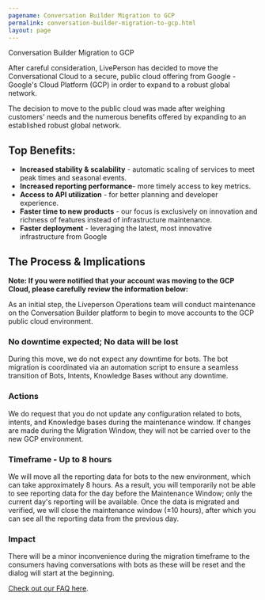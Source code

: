 ```yaml
---
pagename: Conversation Builder Migration to GCP 
permalink: conversation-builder-migration-to-gcp.html
layout: page
---
```


<div class="card-container">
  <div id="success-stories" class="welcome-card lp-default">
      <p class="success-stories-header">Conversation Builder Migration to GCP</p>
  </div>
</div>

After careful consideration, LivePerson has decided to move the Conversational Cloud to a secure, public cloud offering from Google - Google's Cloud Platform (GCP) in order to expand to a robust global network.

The decision to move to the public cloud was made after weighing customers' needs and the numerous benefits offered by expanding to an established robust global network.
 
## Top Benefits:
* **Increased stability & scalability** - automatic scaling of services to meet peak times and seasonal events.
* **Increased reporting performance**- more timely access to key metrics. 
* **Access to API utilization** - for better planning and developer experience.
* **Faster time to new products**  - our focus is exclusively on innovation and richness of features instead of infrastructure maintenance. 
* **Faster deployment** - leveraging the latest, most innovative infrastructure from Google
 
## The Process & Implications
**Note: If you were notified that your account was moving to the GCP Cloud, please carefully review the information below:**

As an initial step, the Liveperson Operations team will conduct maintenance on the Conversation Builder platform to begin to move accounts to the GCP public cloud environment.

### No downtime expected; No data will be lost 
During this move, we do not expect any downtime for bots. The bot migration is coordinated via an automation script to ensure a seamless transition of Bots, Intents, Knowledge Bases without any downtime.  

### Actions
We do request that you do not update any configuration related to bots, intents, and Knowledge bases during the maintenance window. If changes are made during the Migration Window, they will not be carried over to the new GCP environment.

### Timeframe - Up to 8 hours
We will move all the reporting data for bots to the new environment, which can take approximately 8 hours.  As a result, you will temporarily not be able to see reporting data for the day before the Maintenance Window; only the current day's reporting will be available. Once the data is migrated and verified, we will close the maintenance window (±10 hours), after which you can see all the reporting data from the previous day.

### Impact
There will be a minor inconvenience during the migration timeframe to the consumers having conversations with bots as these will be reset and the dialog will start at the beginning.


[Check out our FAQ here](/conversation-builder-migration-to-gco-faqs.html).


